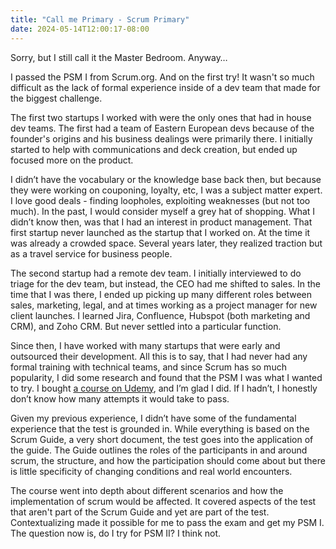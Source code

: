 ```yaml
---
title: "Call me Primary - Scrum Primary"
date: 2024-05-14T12:00:17-08:00
---
```

Sorry, but I still call it the Master Bedroom. Anyway…

I passed the PSM I from Scrum.org. And on the first try! It wasn't so much difficult as the lack of formal experience inside of a dev team that made for the biggest challenge.

The first two startups I worked with were the only ones that had in house dev teams. The first had a team of Eastern European devs because of the founder's origins and his business dealings were primarily there. I initially started to help with communications and deck creation, but ended up focused more on the product. 

I didn’t have the vocabulary or the knowledge base back then, but because they were working on couponing, loyalty, etc, I was a subject matter expert.  I love good deals - finding loopholes, exploiting weaknesses (but not too much). In the past, I would consider myself a grey hat of shopping. What I didn’t know then, was that I had an interest in product management. That first startup never launched as the startup that I worked on. At the time it was already a crowded space. Several years later, they realized traction but as a travel service for business people. 

The second startup had a remote dev team. I initially interviewed to do triage for the dev team, but instead, the CEO had me shifted to sales. In the time that I was there, I ended up picking up many different roles between sales, marketing, legal, and at times working as a project manager for new client launches. I learned Jira, Confluence, Hubspot (both marketing and CRM), and Zoho CRM. But never settled into a particular function. 

Since then, I have worked with many startups that were early and outsourced their development. All this is to say, that I had never had any formal training with technical teams, and since Scrum has so much popularity, I did some research and found that the PSM I was what I wanted to try. I bought [a course on Udemy](https://www.udemy.com/course/agile-scrum-for-beginners-scrum-master-certification-preparation/), and I’m glad I did. If I hadn’t, I honestly don’t know how many attempts it would take to pass. 

Given my previous experience, I didn’t have some of the fundamental experience that the test is grounded in. While everything is based on the Scrum Guide, a very short document, the test goes into the application of the guide. The Guide outlines the roles of the participants in and around scrum, the structure, and how the participation should come about but there is little specificity of changing conditions and real world encounters.

The course went into depth about different scenarios and how the implementation of scrum would be affected. It covered aspects of the test that aren't part of the Scrum Guide and yet are part of the test. Contextualizing made it possible for me to pass the exam and get my PSM I. The question now is, do I try for PSM II? I think not. 
